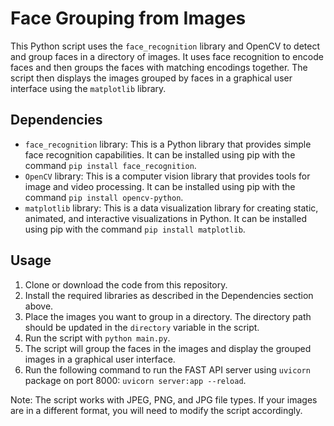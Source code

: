 # Face Grouping from Images

This Python script uses the `face_recognition` library and OpenCV to detect and group faces in a directory of images. It uses face recognition to encode faces and then groups the faces with matching encodings together. The script then displays the images grouped by faces in a graphical user interface using the `matplotlib` library.

## Dependencies

- `face_recognition` library: This is a Python library that provides simple face recognition capabilities. It can be installed using pip with the command `pip install face_recognition`.
- `OpenCV` library: This is a computer vision library that provides tools for image and video processing. It can be installed using pip with the command `pip install opencv-python`.
- `matplotlib` library: This is a data visualization library for creating static, animated, and interactive visualizations in Python. It can be installed using pip with the command `pip install matplotlib`.

## Usage

1. Clone or download the code from this repository.
2. Install the required libraries as described in the Dependencies section above.
3. Place the images you want to group in a directory. The directory path should be updated in the `directory` variable in the script.
4. Run the script with `python main.py`.
5. The script will group the faces in the images and display the grouped images in a graphical user interface.
6. Run the following command to run the FAST API server using `uvicorn` package on port 8000: `uvicorn server:app --reload`.

Note: The script works with JPEG, PNG, and JPG file types. If your images are in a different format, you will need to modify the script accordingly.
